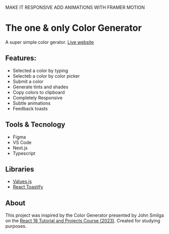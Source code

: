 MAKE IT RESPONSIVE
ADD ANIMATIONS WITH FRAMER MOTION

# The one & only Color Generator

A super simple color gerator.
[Live website]()

## Features:

- Selected a color by typing
- Selecteb a color by color picker
- Submit a color
- Generate tints and shades
- Copy colors to clipboard
- Completely Responsive
- Subtle animations
- Feedback toasts

## Tools & Tecnology

- Figma
- VS Code
- Next.js
- Typescript

## Libraries

- [Values.js](https://noeldelgado.github.io/values.js/)
- [React Toastify](https://fkhadra.github.io/react-toastify/introduction)

## About

This project was inspired by the Color Generator presented by John Smilga on the [React 18 Tutorial and Projects Course (2023)](https://www.udemy.com/course/react-tutorial-and-projects-course/). Created for studying purposes.
